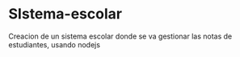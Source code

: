 # SIstema-escolar
Creacion de un sistema escolar donde se va gestionar las notas de estudiantes, usando nodejs

